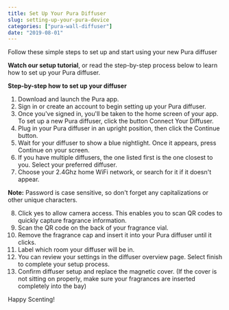 ```yaml
---
title: Set Up Your Pura Diffuser
slug: setting-up-your-pura-device
categories: ["pura-wall-diffuser"]
date: "2019-08-01"
---
```


Follow these simple steps to set up and start using your new Pura diffuser

**Watch our setup tutorial**, or read the step-by-step process below to learn how to set up your Pura diffuser. 

**Step-by-step how to set up your diffuser**

1. Download and launch the Pura app.
2. Sign in or create an account to begin setting up your Pura diffuser. 
3. Once you've signed in, you'll be taken to the home screen of your app. To set up a new Pura diffuser, click the button Connect Your Diffuser. 
4.  Plug in your Pura diffuser in an upright position, then click the Continue button. 
5. Wait for your diffuser to show a blue nightlight. Once it appears, press Continue on your screen. 
6. If you have multiple diffusers, the one listed first is the one closest to you. Select your preferred diffuser. 
7. Choose your 2.4Ghz home WiFi network, or search for it if it doesn't appear.

**Note:** Password is case sensitive, so don't forget any capitalizations or other unique characters. 

8. Click yes to allow camera access. This enables you to scan QR codes to quickly capture fragrance information. 
9. Scan the QR code on the back of your fragrance vial.
10. Remove the fragrance cap and insert it into your Pura diffuser until it clicks. 
11. Label which room your diffuser will be in.
12. You can review your settings in the diffuser overview page. Select finish to complete your setup process. 
13. Confirm diffuser setup and replace the magnetic cover. (If the cover is not sitting on properly, make sure your fragrances are inserted completely into the bay) 

Happy Scenting!


